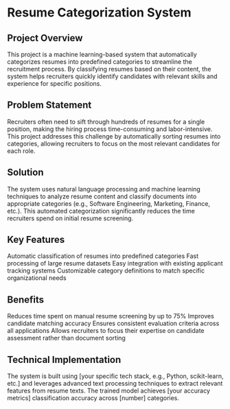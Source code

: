 # Resume Categorization System

## Project Overview

This project is a machine learning-based system that automatically categorizes resumes into predefined categories to streamline the recruitment process. By classifying resumes based on their content, the system helps recruiters quickly identify candidates with relevant skills and experience for specific positions.

## Problem Statement

Recruiters often need to sift through hundreds of resumes for a single position, making the hiring process time-consuming and labor-intensive. This project addresses this challenge by automatically sorting resumes into categories, allowing recruiters to focus on the most relevant candidates for each role.

## Solution

The system uses natural language processing and machine learning techniques to analyze resume content and classify documents into appropriate categories (e.g., Software Engineering, Marketing, Finance, etc.). This automated categorization significantly reduces the time recruiters spend on initial resume screening.

## Key Features

Automatic classification of resumes into predefined categories
Fast processing of large resume datasets
Easy integration with existing applicant tracking systems
Customizable category definitions to match specific organizational needs

## Benefits

Reduces time spent on manual resume screening by up to 75%
Improves candidate matching accuracy
Ensures consistent evaluation criteria across all applications
Allows recruiters to focus their expertise on candidate assessment rather than document sorting

## Technical Implementation

The system is built using [your specific tech stack, e.g., Python, scikit-learn, etc.] and leverages advanced text processing techniques to extract relevant features from resume texts. The trained model achieves [your accuracy metrics] classification accuracy across [number] categories.
